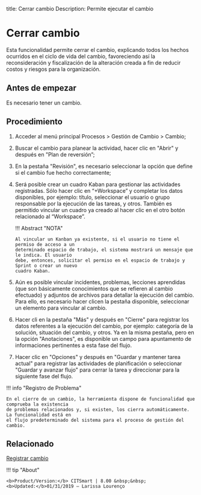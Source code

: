 title: Cerrar cambio
Description: Permite ejecutar el cambio 
# Cerrar cambio 

Esta funcionalidad permite cerrar el cambio, explicando todos los hechos ocurridos en el ciclo de vida del cambio, favoreciendo así la reconsideración y fiscalización de la alteración creada a fin de reducir costos y riesgos para la organización.

Antes de empezar
----------------

Es necesario tener un cambio.  

Procedimiento 
-------------

1.  Acceder al menú principal Procesos \>
    Gestión de Cambio \> Cambio;

2.  Buscar el cambio para planear la actividad, hacer clic en "Abrir" y después
    en "Plan de reversión”;

3.  En la pestaña "Revisión", es necesario seleccionar la opción que define si el cambio
    fue hecho correctamente;

4.  Será posible crear un cuadro Kaban para gestionar las actividades registradas. Sólo
    hacer clic en “+Workspace” y completar los datos disponibles, por ejemplo: título,
    seleccionar el usuario o grupo responsable por la ejecución de las tareas, y otros.
    También es permitido vincular un cuadro ya creado al hacer clic en el otro botón relacionado
    al “Workspace”.
    
    !!! Abstract "NOTA"
    
        Al vincular un Kanban ya existente, si el usuario no tiene el permiso de acceso a un 
        determinado espacio de trabajo, el sistema mostrará un mensaje que le indica. El usuario 
        debe, entonces, solicitar el permiso en el espacio de trabajo y Sprint o crear un nuevo 
        cuadro Kaban.

5.  Aún es posible vincular incidentes, problemas, lecciones aprendidas (que son básicamente 
    conocimientos que se refieren al cambio efectuado) y adjuntos de archivos para detallar la 
    ejecución del cambio. Para ello, es necesario hacer clicen la pestaña disponible, seleccionar 
    un elemento para vincular al cambio.

6.  Hacer cli en la pestaña "Más" y después en "Cierre" para registrar los datos
    referentes a la ejecución del cambio, por ejemplo: categoría de la solución,
    situación del cambio, y otros. Ya en la misma pestaña, pero en la opción "Anotaciones",
    es disponible un campo para apuntamento de informaciones pertinentes a esta fase del flujo.

7.  Hacer clic en "Opciones" y después en "Guardar y mantener tarea actual" para registrar
    las actividades de planificación o seleccionar "Guardar y avanzar flujo" para cerrar la tarea
    y direccionar para la siguiente fase del flujo.

!!! info "Registro de Problema"

    En el cierre de un cambio, la herramienta dispone de funcionalidad que comprueba la existencia 
    de problemas relacionados y, si existen, los cierra automáticamente. La funcionalidad está en 
    el flujo predeterminado del sistema para el proceso de gestión del cambio.

Relacionado 
------------

[Registrar cambio](/es-es/citsmart-platform-8/processes/change/use/register-change.html)

!!! tip "About"

    <b>Product/Version:</b> CITSmart | 8.00 &nbsp;&nbsp;
    <b>Updated:</b>01/31/2019 – Larissa Lourenço

